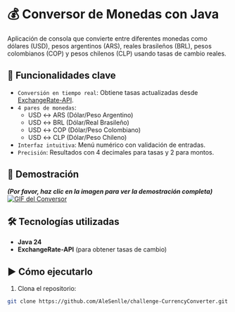 # 💰 Conversor de Monedas con Java

Aplicación de consola que convierte entre diferentes monedas como dólares (USD), pesos argentinos (ARS), reales brasileños (BRL), pesos colombianos (COP) y pesos chilenos (CLP) usando tasas de cambio reales.

## 🎯 Funcionalidades clave
- `Conversión en tiempo real`: Obtiene tasas actualizadas desde [ExchangeRate-API](https://www.exchangerate-api.com/).
- `4 pares de monedas`: 
  - USD ↔ ARS (Dólar/Peso Argentino)
  - USD ↔ BRL (Dólar/Real Brasileño)
  - USD ↔ COP (Dólar/Peso Colombiano)
  - USD ↔ CLP (Dólar/Peso Chileno)
- `Interfaz intuitiva`: Menú numérico con validación de entradas.
- `Precisión`: Resultados con 4 decimales para tasas y 2 para montos.

## 🎥 Demostración  
***(Por favor, haz clic en la imagen para ver la demostración completa)***  
[![GIF del Conversor](https://i.ibb.co/r2RX94NN/CurrencyConverter.gif)](https://ibb.co/r2RX94NN)

## 🛠️ Tecnologías utilizadas
- **Java 24**
- **ExchangeRate-API** (para obtener tasas de cambio)

## ▶️ Cómo ejecutarlo
1. Clona el repositorio:
```bash
git clone https://github.com/AleSenlle/challenge-CurrencyConverter.git